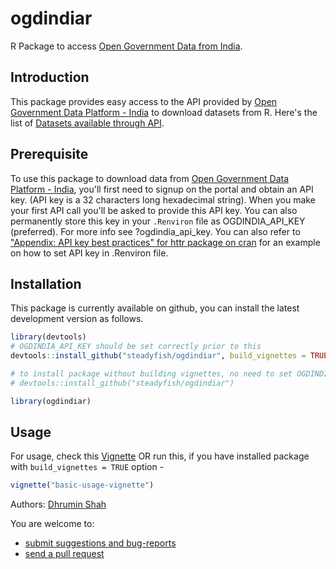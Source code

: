 ogdindiar
========

R Package to access [Open Government Data from India](https://data.gov.in).

## Introduction

This package provides easy access to the API provided by [Open Government Data Platform - India](https://data.gov.in) to download datasets from R. Here's the list of [Datasets available through API](https://data.gov.in/catalogs#path=is_api/1).

## Prerequisite

To use this package to download data from [Open Government Data Platform - India](https://data.gov.in), you'll first need to signup on the portal and obtain an API key. (API key is a 32 characters long hexadecimal string). When you make your first API call you'll be asked to provide this API key. You can also permanently store this key in your `.Renviron` file as OGDINDIA_API_KEY (preferred). For more info see ?ogdindia_api_key. You can also refer to ["Appendix: API key best practices" for httr package on cran](https://cran.r-project.org/web/packages/httr/vignettes/api-packages.html) for an example on how to set API key in .Renviron file.

## Installation

This package is currently available on github, you can install the latest development version as follows.

```r
library(devtools)
# OGDINDIA_API_KEY should be set correctly prior to this
devtools::install_github("steadyfish/ogdindiar", build_vignettes = TRUE) 

# to install package without building vignettes, no need to set OGDINDIA_API_KEY beforehand.
# devtools::install_github("steadyfish/ogdindiar") 

library(ogdindiar)
```

## Usage

For usage, check this [Vignette](https://github.com/steadyfish/ogdindiar/blob/master/vignettes/basic-usage-vignette.Rmd) OR run this, if you have installed package with  `build_vignettes = TRUE` option - 

```r
vignette("basic-usage-vignette")
```
Authors: [Dhrumin Shah](https://github.com/steadyfish/)


You are welcome to:
  
  * [submit suggestions and bug-reports](https://github.com/steadyfish/ogdindiar/issues)
  * [send a pull request](https://github.com/steadyfish/ogdindiar/)
